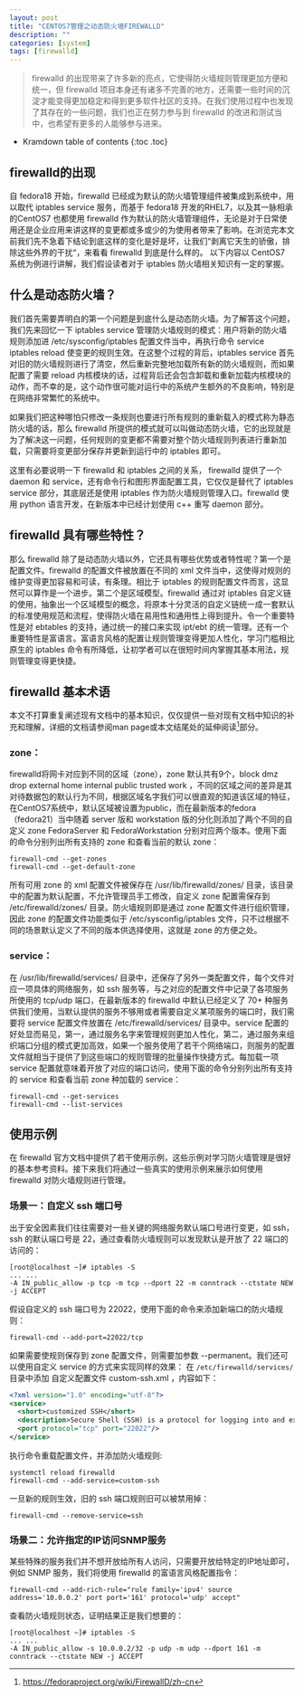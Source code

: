 ```yaml
---
layout: post
title: "CENTOS7管理之动态防火墙FIREWALLD"
description: ""
categories: [system]
tags: [firewalld]
---
```


> firewalld 的出现带来了许多新的亮点，它使得防火墙规则管理更加方便和统一，但 firewalld 项目本身还有诸多不完善的地方，还需要一些时间的沉淀才能变得更加稳定和得到更多软件社区的支持。在我们使用过程中也发现了其存在的一些问题，我们也正在努力参与到 firewalld 的改进和测试当中，也希望有更多的人能够参与进来。

* Kramdown table of contents
{:toc .toc}

## firewalld的出现
自 fedora18 开始，firewalld 已经成为默认的防火墙管理组件被集成到系统中，用以取代 iptables service 服务，而基于 fedora18 开发的RHEL7，以及其一脉相承的CentOS7 也都使用 firewalld 作为默认的防火墙管理组件，无论是对于日常使用还是企业应用来讲这样的变更都或多或少的为使用者带来了影响。在浏览完本文前我们先不急着下结论到底这样的变化是好是坏，让我们“剥离它天生的骄傲，排除这些外界的干扰“，来看看 firewalld 到底是什么样的。
以下内容以 CentOS7 系统为例进行讲解，我们假设读者对于 iptables 防火墙相关知识有一定的掌握。

## 什么是动态防火墙？
我们首先需要弄明白的第一个问题是到底什么是动态防火墙。为了解答这个问题，我们先来回忆一下 iptables service 管理防火墙规则的模式：用户将新的防火墙规则添加进 /etc/sysconfig/iptables 配置文件当中，再执行命令 service iptables reload 使变更的规则生效。在这整个过程的背后，iptables service 首先对旧的防火墙规则进行了清空，然后重新完整地加载所有新的防火墙规则，而如果配置了需要 reload 内核模块的话，过程背后还会包含卸载和重新加载内核模块的动作，而不幸的是，这个动作很可能对运行中的系统产生额外的不良影响，特别是在网络非常繁忙的系统中。

如果我们把这种哪怕只修改一条规则也要进行所有规则的重新载入的模式称为静态防火墙的话，那么 firewalld 所提供的模式就可以叫做动态防火墙，它的出现就是为了解决这一问题，任何规则的变更都不需要对整个防火墙规则列表进行重新加载，只需要将变更部分保存并更新到运行中的 iptables 即可。

这里有必要说明一下 firewalld 和 iptables 之间的关系， firewalld 提供了一个 daemon 和 service，还有命令行和图形界面配置工具，它仅仅是替代了 iptables service 部分，其底层还是使用 iptables 作为防火墙规则管理入口。firewalld 使用 python 语言开发，在新版本中已经计划使用 c++ 重写 daemon 部分。

## firewalld 具有哪些特性？

那么 firewalld 除了是动态防火墙以外，它还具有哪些优势或者特性呢？第一个是配置文件。firewalld 的配置文件被放置在不同的 xml 文件当中，这使得对规则的维护变得更加容易和可读，有条理。相比于 iptables 的规则配置文件而言，这显然可以算作是一个进步。第二个是区域模型。firewalld 通过对 iptables 自定义链的使用，抽象出一个区域模型的概念，将原本十分灵活的自定义链统一成一套默认的标准使用规范和流程，使得防火墙在易用性和通用性上得到提升。令一个重要特性是对 ebtables 的支持，通过统一的接口来实现 ipt/ebt 的统一管理。还有一个重要特性是富语言。富语言风格的配置让规则管理变得更加人性化，学习门槛相比原生的 iptables 命令有所降低，让初学者可以在很短时间内掌握其基本用法，规则管理变得更快捷。

## firewalld 基本术语

本文不打算重复阐述现有文档中的基本知识，仅仅提供一些对现有文档中知识的补充和理解，详细的文档请参阅man page或本文结尾处的延伸阅读[^1]部分。

### zone：
firewalld将网卡对应到不同的区域（zone），zone 默认共有9个，block  dmz  drop  external  home  internal  public  trusted  work ，不同的区域之间的差异是其对待数据包的默认行为不同，根据区域名字我们可以很直观的知道该区域的特征，在CentOS7系统中，默认区域被设置为public，而在最新版本的fedora（fedora21）当中随着 server 版和 workstation 版的分化则添加了两个不同的自定义 zone FedoraServer 和 FedoraWorkstation 分别对应两个版本。使用下面的命令分别列出所有支持的 zone 和查看当前的默认 zone：
```
firewall-cmd --get-zones
firewall-cmd --get-default-zone
```

所有可用 zone 的 xml 配置文件被保存在 /usr/lib/firewalld/zones/ 目录，该目录中的配置为默认配置，不允许管理员手工修改，自定义 zone 配置需保存到 /etc/firewalld/zones/ 目录。防火墙规则即是通过 zone 配置文件进行组织管理，因此 zone 的配置文件功能类似于 /etc/sysconfig/iptables 文件，只不过根据不同的场景默认定义了不同的版本供选择使用，这就是 zone 的方便之处。

### service：
在 /usr/lib/firewalld/services/ 目录中，还保存了另外一类配置文件，每个文件对应一项具体的网络服务，如 ssh 服务等，与之对应的配置文件中记录了各项服务所使用的 tcp/udp 端口，在最新版本的 firewalld 中默认已经定义了 70+ 种服务供我们使用，当默认提供的服务不够用或者需要自定义某项服务的端口时，我们需要将 service 配置文件放置在 /etc/firewalld/services/ 目录中。service 配置的好处显而易见，第一，通过服务名字来管理规则更加人性化，第二，通过服务来组织端口分组的模式更加高效，如果一个服务使用了若干个网络端口，则服务的配置文件就相当于提供了到这些端口的规则管理的批量操作快捷方式。每加载一项 service 配置就意味着开放了对应的端口访问，使用下面的命令分别列出所有支持的 service 和查看当前 zone 种加载的 service：
```
firewall-cmd --get-services
firewall-cmd --list-services
```

## 使用示例

在 firewalld 官方文档中提供了若干使用示例，这些示例对学习防火墙管理是很好的基本参考资料。接下来我们将通过一些真实的使用示例来展示如何使用 firewalld 对防火墙规则进行管理。

### 场景一：自定义 ssh 端口号
出于安全因素我们往往需要对一些关键的网络服务默认端口号进行变更，如 ssh，ssh 的默认端口号是 22，通过查看防火墙规则可以发现默认是开放了 22 端口的访问的：

```
[root@localhost ~]# iptables -S
... ...
-A IN_public_allow -p tcp -m tcp --dport 22 -m conntrack --ctstate NEW -j ACCEPT
```

假设自定义的 ssh 端口号为 22022，使用下面的命令来添加新端口的防火墙规则：
```
firewall-cmd --add-port=22022/tcp
```

如果需要使规则保存到 zone 配置文件，则需要加参数 --permanent。我们还可以使用自定义 service 的方式来实现同样的效果：
在 `/etc/firewalld/services/` 目录中添加 自定义配置文件 custom-ssh.xml ，内容如下：

~~~xml
<?xml version="1.0" encoding="utf-8"?>
<service>
  <short>customized SSH</short>
  <description>Secure Shell (SSH) is a protocol for logging into and executing commands on remote machines. It provides secure encrypted communications. If you plan on accessing your machine remotely via SSH over a firewalled interface, enable this option. You need the openssh-server package installed for this option to be useful.</description>
  <port protocol="tcp" port="22022"/>
</service>
~~~

执行命令重载配置文件，并添加防火墙规则:

~~~
systemctl reload firewalld
firewall-cmd --add-service=custom-ssh
~~~

一旦新的规则生效，旧的 ssh 端口规则旧可以被禁用掉：

```
firewall-cmd --remove-service=ssh
```

### 场景二：允许指定的IP访问SNMP服务
某些特殊的服务我们并不想开放给所有人访问，只需要开放给特定的IP地址即可，例如 SNMP 服务，我们将使用 firewalld 的富语言风格配置指令：

```
firewall-cmd --add-rich-rule="rule family='ipv4' source address='10.0.0.2' port port='161' protocol='udp' accept"
```

查看防火墙规则状态，证明结果正是我们想要的：

```
[root@localhost ~]# iptables -S
... ...
-A IN_public_allow -s 10.0.0.2/32 -p udp -m udp --dport 161 -m conntrack --ctstate NEW -j ACCEPT
```


[^1]: https://fedoraproject.org/wiki/FirewallD/zh-cn
[^2]: https://access.redhat.com/documentation/zh-CN/Red_Hat_Enterprise_Linux/7/html/Security_Guide/sec-Using_Firewalls.html
